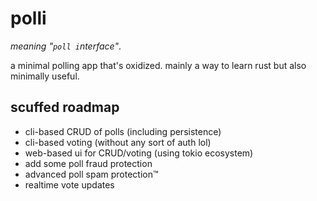 # polli

*meaning "`poll i`nterface"*. 


a minimal polling app that's oxidized. mainly a way to learn rust but also minimally useful.

## scuffed roadmap
- cli-based CRUD of polls (including persistence)
- cli-based voting (without any sort of auth lol)
- web-based ui for CRUD/voting (using tokio ecosystem)
- add some poll fraud protection
- advanced poll spam protection&#8482;
- realtime vote updates